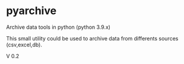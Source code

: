 # pyarchive
Archive data tools in python (python 3.9.x)

This small utility could be used to archive data from differents sources (csv,excel,db).

V 0.2
